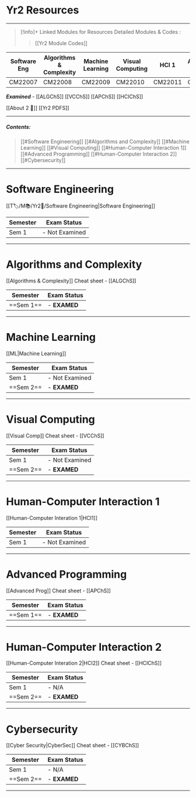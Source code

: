 # Yr2 Resources 
---
> [!info]+ Linked Modules for Resources
> Detailed Modules & Codes : 
> > [[Yr2 Module Codes]]
> 
| Software Eng | Algorithms & Complexity | Machine Learning | Visual Computing | HCI 1    | Advanced Prog | HCI 2    | Cybersecurity |
| ------------ | ----------------------- | ---------------- | ---------------- | -------- | ------------- | -------- | ------------- |
| CM22007     | CM22008                | CM22009         | CM22010         | CM22011 | CM22012      | CM22013 | CM22014      |

***Examined*** - [[ALGChS]]  [[VCChS]]  [[APChS]] [[HCIChS]] 

[[About 2 📘]]
[[Yr2 PDFS]]

---
##### Contents: 
> [[#Software Engineering]]
> [[#Algorithms and Complexity]]
> [[#Machine Learning]]
> [[#Visual Computing]]
> [[#Human-Computer Interaction 1]]
> [[#Advanced Programming]]
> [[#Human-Computer Interaction 2]]
> [[#Cybersecurity]]
--- 

# Software Engineering
[[T🏷️/M📚/Yr2📘/Software Engineering|Software Engineering]]

| Semester | Exam Status    |
| -------- | -------------- |
| Sem 1    | - Not Examined |


---
# Algorithms and Complexity
[[Algorithms & Complexity]]
Cheat sheet - [[ALGChS]]

| Semester  | Exam Status  |
| --------- | ------------ |
| ==Sem 1== | - **EXAMED** |


---
# Machine Learning
[[ML|Machine Learning]]

| Semester  | Exam Status    |
| --------- | -------------- |
| Sem 1     | - Not Examined |
| ==Sem 2== | - **EXAMED**   |

---
# Visual Computing
[[Visual Comp]]
Cheat sheet - [[VCChS]]

| Semester  | Exam Status    |
| --------- | -------------- |
| Sem 1     | - Not Examined |
| ==Sem 2== | - **EXAMED**   |

---
# Human-Computer Interaction 1
[[Human-Computer Interation 1|HCI1]]

| Semester | Exam Status    |
| -------- | -------------- |
| Sem 1    | - Not Examined |

---
# Advanced Programming
[[Advanced Prog]]
Cheat sheet - [[APChS]]

| Semester  | Exam Status    |
| --------- | -------------- |
| ==Sem 1== | - **EXAMED**   |


---
# Human-Computer Interaction 2
[[Human-Computer Interation 2|HCI2]]
Cheat sheet - [[HCIChS]]

| Semester  | Exam Status  |
| --------- | ------------ |
| Sem 1     | - N/A        |
| ==Sem 2== | - **EXAMED** |

---
# Cybersecurity
[[Cyber Security|CyberSec]]
Cheat sheet - [[CYBChS]]

| Semester  | Exam Status  |
| --------- | ------------ |
| Sem 1     | - N/A        |
| ==Sem 2== | - **EXAMED** |

---
